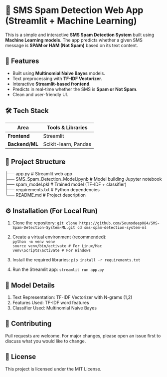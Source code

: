 # 📱 SMS Spam Detection Web App (Streamlit + Machine Learning)

This is a simple and interactive **SMS Spam Detection System** built using **Machine Learning models**. The app predicts whether a given SMS message is **SPAM or HAM (Not Spam)** based on its text content.

## 📌 Features

- Built using **Multinomial Naive Bayes** models.
- Text preprocessing with **TF-IDF Vectorizer**.
- Interactive **Streamlit-based frontend**.
- Predicts in real-time whether the SMS is **Spam or Not Spam**.
- Clean and user-friendly UI.

## 🛠️ Tech Stack

| Area             | Tools & Libraries                            |
|------------------|----------------------------------------------|
| **Frontend**     | Streamlit                                    |
| **Backend/ML**   | Scikit-learn, Pandas                         |

## 📂 Project Structure

├── app.py # Streamlit web app  
├── SMS_Spam_Detection_Model.ipynb # Model building Jupyter notebook  
├── spam_model.pkl # Trained model (TF-IDF + classifier)  
├── requirements.txt # Python dependencies  
└── README.md # Project description  

## ⚙️ Installation (For Local Run)

1. Clone the repository:
`
git clone https://github.com/Soumodeep084/SMS-Spam-Detection-System-ML.git
cd sms-spam-detection-system-ml
`


2. Create a virtual environment (recommended):  
`python -m venv venv`  
`source venv/bin/activate # For Linux/Mac`  
`venv\Scripts\activate # For Windows`


3. Install the required libraries:
`pip install -r requirements.txt`


4. Run the Streamlit app:
`streamlit run app.py`


## 📝 Model Details
1. Text Representation: TF-IDF Vectorizer with N-grams (1,2)
2. Features Used: TF-IDF word features
3. Classifier Used: Multinomial Naive Bayes


## 🤝 Contributing
Pull requests are welcome. For major changes, please open an issue first to discuss what you would like to change.

## 📄 License
This project is licensed under the MIT License.
